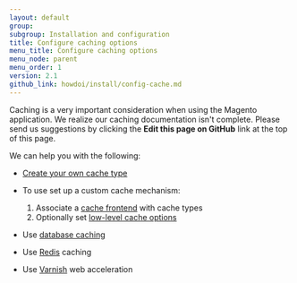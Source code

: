 ```yaml
---
layout: default
group: 
subgroup: Installation and configuration
title: Configure caching options
menu_title: Configure caching options
menu_node: parent
menu_order: 1
version: 2.1
github_link: howdoi/install/config-cache.md
---
```


Caching is a very important consideration when using the Magento application. We realize our caching documentation isn't complete. Please send us suggestions by clicking the **Edit this page on GitHub** link at the top of this page.

We can help you with the following:

*	<a href="{{ site.gdeurl21 }}config-guide/config/caching-cache-type.html">Create your own cache type</a>
*	To use set up a custom cache mechanism:
	1.	Associate a <a href="{{ site.gdeurl21 }}config-guide/config/caching_frontend-cache-types.html">cache frontend</a> with cache types
	2.	Optionally set <a href="{{ site.gdeurl21 }}config-guide/config/caching_low-level.html">low-level cache options</a>

*	Use <a href="{{ site.gdeurl21 }}config-guide/database/database.html">database caching</a>
*	Use <a href="{{ site.gdeurl21 }}config-guide/redis/config-redis.html">Redis</a> caching
*	Use <a href="{{ site.gdeurl21 }}config-guide/varnish/config-varnish.html">Varnish</a> web acceleration

